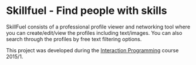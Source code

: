 Skillfuel - Find people with skills
=================================================

SkillFuel consists of a professional profile viewer and networking tool where you can create/edit/view the profiles including text/images. You can also search through the profiles by free text filtering options. 

This project was developed during the [Interaction Programming](https://www.kth.se/social/course/DH2641) course 2015/1.